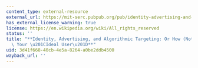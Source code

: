 ```yaml
---
content_type: external-resource
external_url: https://mit-serc.pubpub.org/pub/identity-advertising-and-algorithmic-targeting/release/2
has_external_license_warning: true
license: https://en.wikipedia.org/wiki/All_rights_reserved
status: ''
title: "**Identity, Advertising, and Algorithmic Targeting: Or How (Not) to Target\
  \ Your \u201CIdeal User\u201D**"
uid: 3d41f668-40cb-4e5a-8264-a0be2ddb4500
wayback_url: ''
---
```

